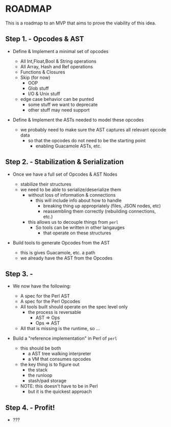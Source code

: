 <!----------------------------------------------------------------------------->
# ROADMAP
<!----------------------------------------------------------------------------->

This is a roadmap to an MVP that aims to prove the viability of this idea.

## Step 1. - Opcodes & AST

- Define & Implement a minimal set of opcodes
    - All Int,Float,Bool & String operations
    - All Array, Hash and Ref operations
    - Functions & Closures
    - Skip (for now)
        - OOP
        - Glob stuff
        - I/O & Unix stuff
    - edge case behavior can be punted
        - some stuff we want to deprecate
        - other stuff may need support

- Define & Implement the ASTs needed to model these opcodes
    - we probably need to make sure the AST captures all relevant opcode data
        - so that the opcodes do not need to be the starting point
            - enabling Guacamole ASTs, etc.

## Step 2. - Stabilization & Serialization

- Once we have a full set of Opcodes & AST Nodes
    - stabilize their structures
    - we need to be able to serialize/deserialize them
        - without loss of information & connections
            - this will include info about how to handle
                - breaking thing up appropriately (files, JSON nodes, etc)
                - reassembling them correctly (rebuilding connections, etc.)
        - this allows us to decouple things from `perl`
            - So tools can be written in other langauges
                - that operate on these structures

- Build tools to generate Opcodes from the AST
    - this is gives Guacamole, etc. a path
    - we already have the AST from the Opcodes

## Step 3. -

- We now have the following:
    - A spec for the Perl AST
    - A spec for the Perl Opcodes
    - All tools built should operate on the spec level only
        - the process is reversable
            - AST => Ops
            - Ops => AST
    - All that is missing is the runtime, so ...

- Build a "reference implementation" in Perl of `perl`
    - this should be both
        - a AST tree walking interpreter
        - a VM that consumes opcodes
    - the key thing is to figure out
        - the stack
        - the runloop
        - stash/pad storage
    - NOTE: this doesn't have to be in Perl
        - but it is the quickest approach

## Step 4. - Profit!

- ???
